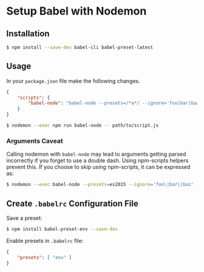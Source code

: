 # Setup Babel with Nodemon

## Installation

```bash
$ npm install --save-dev babel-cli babel-preset-latest
```

## Usage

In your `package.json` file make the following changes.
```json
{
    "scripts": {
        "babel-node": "babel-node --presets=/*a*/ --ignore='foo|bar|baz'"
    }
}
```

```bash
$ nodemon --exec npm run babel-node -- path/to/script.js
```

### Arguments Caveat

Calling nodemon with `babel-node` may lead to arguments getting parsed incorrectly if you forget to use a double dash. Using npm-scripts helpers prevent this. If you choose to skip using npm-scripts, it can be expressed as:

```bash
$ nodemon --exec babel-node --presets=es2015 --ignore='foo\|bar\|baz' -- path/to/script.js
```

## Create `.babelrc` Configuration File

Save a preset:
```bash
$ npm install babel-preset-env --save-dev
```

Enable presets in `.babelrc` file:
```json
{
    "presets": [ "env" ]
}
```
